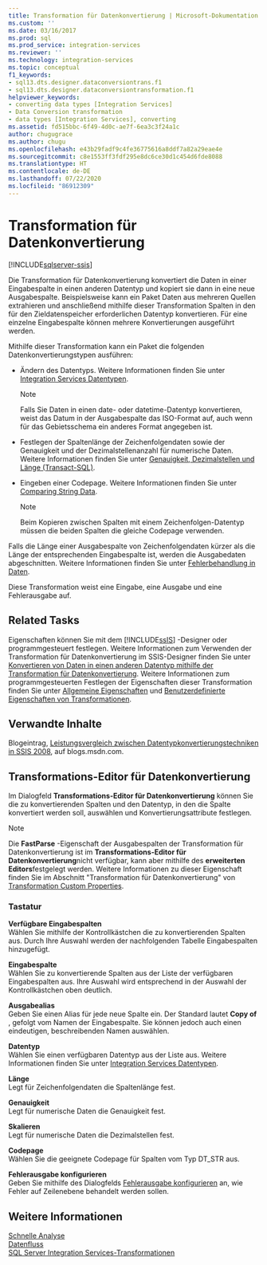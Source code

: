 ```yaml
---
title: Transformation für Datenkonvertierung | Microsoft-Dokumentation
ms.custom: ''
ms.date: 03/16/2017
ms.prod: sql
ms.prod_service: integration-services
ms.reviewer: ''
ms.technology: integration-services
ms.topic: conceptual
f1_keywords:
- sql13.dts.designer.dataconversiontrans.f1
- sql13.dts.designer.dataconversiontransformation.f1
helpviewer_keywords:
- converting data types [Integration Services]
- Data Conversion transformation
- data types [Integration Services], converting
ms.assetid: fd515bbc-6f49-4d0c-ae7f-6ea3c3f24a1c
author: chugugrace
ms.author: chugu
ms.openlocfilehash: e43b29fadf9c4fe36775616a8ddf7a82a29eae4e
ms.sourcegitcommit: c8e1553ff3fdf295e8dc6ce30d1c454d6fde8088
ms.translationtype: HT
ms.contentlocale: de-DE
ms.lasthandoff: 07/22/2020
ms.locfileid: "86912309"
---
```

# <a name="data-conversion-transformation"></a>Transformation für Datenkonvertierung

[!INCLUDE[sqlserver-ssis](../../../includes/applies-to-version/sqlserver-ssis.md)]


  Die Transformation für Datenkonvertierung konvertiert die Daten in einer Eingabespalte in einen anderen Datentyp und kopiert sie dann in eine neue Ausgabespalte. Beispielsweise kann ein Paket Daten aus mehreren Quellen extrahieren und anschließend mithilfe dieser Transformation Spalten in den für den Zieldatenspeicher erforderlichen Datentyp konvertieren. Für eine einzelne Eingabespalte können mehrere Konvertierungen ausgeführt werden.  
  
 Mithilfe dieser Transformation kann ein Paket die folgenden Datenkonvertierungstypen ausführen:  
  
-   Ändern des Datentyps. Weitere Informationen finden Sie unter [Integration Services Datentypen](../../../integration-services/data-flow/integration-services-data-types.md).  
  
    > [!NOTE]  
    >  Falls Sie Daten in einen date- oder datetime-Datentyp konvertieren, weist das Datum in der Ausgabespalte das ISO-Format auf, auch wenn für das Gebietsschema ein anderes Format angegeben ist.  
  
-   Festlegen der Spaltenlänge der Zeichenfolgendaten sowie der Genauigkeit und der Dezimalstellenanzahl für numerische Daten. Weitere Informationen finden Sie unter [Genauigkeit, Dezimalstellen und Länge &#40;Transact-SQL&#41;](../../../t-sql/data-types/precision-scale-and-length-transact-sql.md).  
  
-   Eingeben einer Codepage. Weitere Informationen finden Sie unter [Comparing String Data](../../../integration-services/data-flow/comparing-string-data.md).  
  
    > [!NOTE]  
    >  Beim Kopieren zwischen Spalten mit einem Zeichenfolgen-Datentyp müssen die beiden Spalten die gleiche Codepage verwenden.  
  
 Falls die Länge einer Ausgabespalte von Zeichenfolgendaten kürzer als die Länge der entsprechenden Eingabespalte ist, werden die Ausgabedaten abgeschnitten. Weitere Informationen finden Sie unter [Fehlerbehandlung in Daten](../../../integration-services/data-flow/error-handling-in-data.md).  
  
 Diese Transformation weist eine Eingabe, eine Ausgabe und eine Fehlerausgabe auf.  
  
## <a name="related-tasks"></a>Related Tasks  
 Eigenschaften können Sie mit dem [!INCLUDE[ssIS](../../../includes/ssis-md.md)] -Designer oder programmgesteuert festlegen. Weitere Informationen zum Verwenden der Transformation für Datenkonvertierung im SSIS-Designer finden Sie unter [Konvertieren von Daten in einen anderen Datentyp mithilfe der Transformation für Datenkonvertierung](../../../integration-services/data-flow/transformations/convert-data-type-by-using-data-conversion-transformation.md). Weitere Informationen zum programmgesteuerten Festlegen der Eigenschaften dieser Transformation finden Sie unter [Allgemeine Eigenschaften](https://msdn.microsoft.com/library/51973502-5cc6-4125-9fce-e60fa1b7b796) und [Benutzerdefinierte Eigenschaften von Transformationen](../../../integration-services/data-flow/transformations/transformation-custom-properties.md).  
  
## <a name="related-content"></a>Verwandte Inhalte  
 Blogeintrag, [Leistungsvergleich zwischen Datentypkonvertierungstechniken in SSIS 2008](https://techcommunity.microsoft.com/t5/datacat/performance-comparison-between-data-type-conversion-techniques/ba-p/305035), auf blogs.msdn.com.  
  
## <a name="data-conversion-transformation-editor"></a>Transformations-Editor für Datenkonvertierung
  Im Dialogfeld **Transformations-Editor für Datenkonvertierung** können Sie die zu konvertierenden Spalten und den Datentyp, in den die Spalte konvertiert werden soll, auswählen und Konvertierungsattribute festlegen.  
  
> [!NOTE]  
>  Die **FastParse** -Eigenschaft der Ausgabespalten der Transformation für Datenkonvertierung ist im **Transformations-Editor für Datenkonvertierung**nicht verfügbar, kann aber mithilfe des **erweiterten Editors**festgelegt werden. Weitere Informationen zu dieser Eigenschaft finden Sie im Abschnitt "Transformation für Datenkonvertierung" von [Transformation Custom Properties](../../../integration-services/data-flow/transformations/transformation-custom-properties.md).  
  
### <a name="options"></a>Tastatur  
 **Verfügbare Eingabespalten**  
 Wählen Sie mithilfe der Kontrollkästchen die zu konvertierenden Spalten aus. Durch Ihre Auswahl werden der nachfolgenden Tabelle Eingabespalten hinzugefügt.  
  
 **Eingabespalte**  
 Wählen Sie zu konvertierende Spalten aus der Liste der verfügbaren Eingabespalten aus. Ihre Auswahl wird entsprechend in der Auswahl der Kontrollkästchen oben deutlich.  
  
 **Ausgabealias**  
 Geben Sie einen Alias für jede neue Spalte ein. Der Standard lautet **Copy of** , gefolgt vom Namen der Eingabespalte. Sie können jedoch auch einen eindeutigen, beschreibenden Namen auswählen.  
  
 **Datentyp**  
 Wählen Sie einen verfügbaren Datentyp aus der Liste aus. Weitere Informationen finden Sie unter [Integration Services Datentypen](../../../integration-services/data-flow/integration-services-data-types.md).  
  
 **Länge**  
 Legt für Zeichenfolgendaten die Spaltenlänge fest.  
  
 **Genauigkeit**  
 Legt für numerische Daten die Genauigkeit fest.  
  
 **Skalieren**  
 Legt für numerische Daten die Dezimalstellen fest.  
  
 **Codepage**  
 Wählen Sie die geeignete Codepage für Spalten vom Typ DT_STR aus.  
  
 **Fehlerausgabe konfigurieren**  
 Geben Sie mithilfe des Dialogfelds [Fehlerausgabe konfigurieren](https://msdn.microsoft.com/library/5f8da390-fab5-44f8-b268-d8fa313ce4b9) an, wie Fehler auf Zeilenebene behandelt werden sollen.  
  
## <a name="see-also"></a>Weitere Informationen  
 [Schnelle Analyse](https://msdn.microsoft.com/library/6688707d-3c5b-404e-aa2f-e13092ac8d95)   
 [Datenfluss](../../../integration-services/data-flow/data-flow.md)   
 [SQL Server Integration Services-Transformationen](../../../integration-services/data-flow/transformations/integration-services-transformations.md)  
  
  
